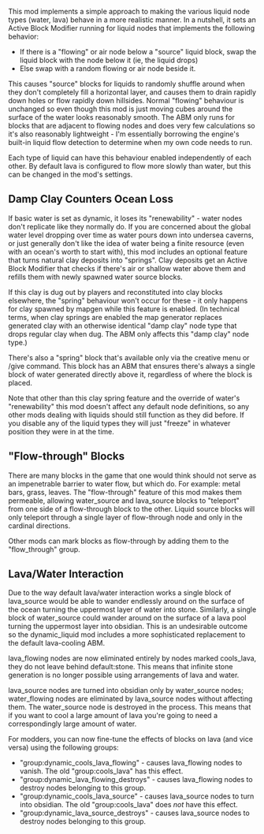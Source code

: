 This mod implements a simple approach to making the various liquid node types (water, lava) behave in a more realistic manner. In a nutshell, it sets an Active Block Modifier running for liquid nodes that implements the following behavior:

* If there is a "flowing" or air node below a "source" liquid block, swap the liquid block with the node below it (ie, the liquid drops)
* Else swap with a random flowing or air node beside it.

This causes "source" blocks for liquids to randomly shuffle around when they don't completely fill a horizontal layer, and causes them to drain rapidly down holes or flow rapidly down hillsides. Normal "flowing" behaviour is unchanged so even though this mod is just moving cubes around the surface of the water looks reasonably smooth. The ABM only runs for blocks that are adjacent to flowing nodes and does very few calculations so it's also reasonably lightweight - I'm essentially borrowing the engine's built-in liquid flow detection to determine when my own code needs to run.

Each type of liquid can have this behaviour enabled independently of each other. By default lava is configured to flow more slowly than water, but this can be changed in the mod's settings.

## Damp Clay Counters Ocean Loss

If basic water is set as dynamic, it loses its "renewability" - water nodes don't replicate like they normally do. If you are concerned about the global water level dropping over time as water pours down into undersea caverns, or just generally don't like the idea of water being a finite resource (even with an ocean's worth to start with), this mod includes an optional feature that turns natural clay deposits into "springs". Clay deposits get an Active Block Modifier that checks if there's air or shallow water above them and refills them with newly spawned water source blocks.

If this clay is dug out by players and reconstituted into clay blocks elsewhere, the "spring" behaviour won't occur for these - it only happens for clay spawned by mapgen while this feature is enabled. (In technical terms, when clay springs are enabled the map generator replaces generated clay with an otherwise identical "damp clay" node type that drops regular clay when dug. The ABM only affects this "damp clay" node type.)

There's also a "spring" block that's available only via the creative menu or /give command. This block has an ABM that ensures there's always a single block of water generated directly above it, regardless of where the block is placed.

Note that other than this clay spring feature and the override of water's "renewability" this mod doesn't affect any default node definitions, so any other mods dealing with liquids should still function as they did before. If you disable any of the liquid types they will just "freeze" in whatever position they were in at the time.

## "Flow-through" Blocks

There are many blocks in the game that one would think should not serve as an impenetrable barrier to water flow, but which do. For example: metal bars, grass, leaves. The "flow-through" feature of this mod makes them permeable, allowing water_source and lava_source blocks to "teleport" from one side of a flow-through block to the other. Liquid source blocks will only teleport through a single layer of flow-through node and only in the cardinal directions.

Other mods can mark blocks as flow-through by adding them to the "flow_through" group.

## Lava/Water Interaction

Due to the way default lava/water interaction works a single block of lava_source would be able to wander endlessly around on the surface of the ocean turning the uppermost layer of water into stone. Similarly, a single block of water_source could wander around on the surface of a lava pool turning the uppermost layer into obsidian. This is an undesirable outcome so the dynamic_liquid mod includes a more sophisticated replacement to the default lava-cooling ABM.

lava_flowing nodes are now eliminated entirely by nodes marked cools_lava, they do not leave behind default:stone. This means that infinite stone generation is no longer possible using arrangements of lava and water.

lava_source nodes are turned into obsidian only by water_source nodes; water_flowing nodes are eliminated by lava_source nodes without affecting them. The water_source node is destroyed in the process. This means that if you want to cool a large amount of lava you're going to need a correspondingly large amount of water.

For modders, you can now fine-tune the effects of blocks on lava (and vice versa) using the following groups:

* "group:dynamic_cools_lava_flowing" - causes lava_flowing nodes to vanish. The old "group:cools_lava" has this effect.
* "group:dynamic_lava_flowing_destroys" - causes lava_flowing nodes to destroy nodes belonging to this group.
* "group:dynamic_cools_lava_source" - causes lava_source nodes to turn into obsidian. The old "group:cools_lava" does *not* have this effect.
* "group:dynamic_lava_source_destroys" - causes lava_source nodes to destroy nodes belonging to this group.

